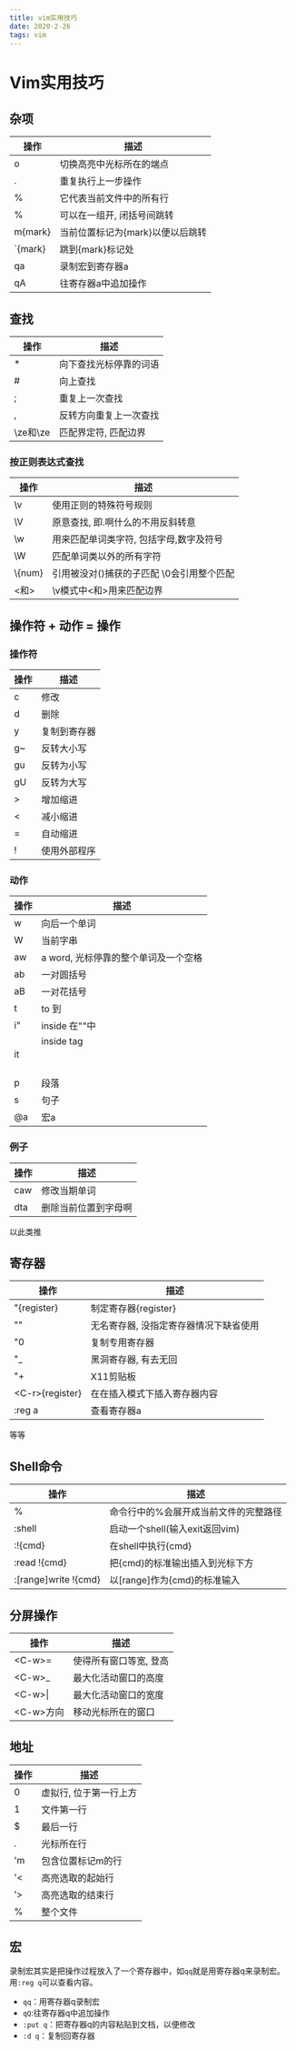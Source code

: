 ```yaml
---
title: vim实用技巧
date: 2020-2-26
tags: vim
---
```


# Vim实用技巧

## 杂项
| 操作    | 描述                             |
|---------|----------------------------------|
| o       | 切换高亮中光标所在的端点         |
| .       | 重复执行上一步操作               |
| %       | 它代表当前文件中的所有行         |
| %       | 可以在一组开, 闭括号间跳转       |
| m{mark} | 当前位置标记为{mark}以便以后跳转 |
| \`{mark} | 跳到{mark}标记处                 |
| qa      | 录制宏到寄存器a                  |
| qA      | 往寄存器a中追加操作              |


## 查找

| 操作     | 描述                   |
|----------|------------------------|
| *        | 向下查找光标停靠的词语 |
| #        | 向上查找               |
| ;        | 重复上一次查找         |
| ,        | 反转方向重复上一次查找 |
| \ze和\ze | 匹配界定符, 匹配边界   |

### 按正则表达式查找
| 操作    | 描述                                      |
|---------|-------------------------------------------|
| \v      | 使用正则的特殊符号规则                    |
| \V      | 原意查找, 即.啊什么的不用反斜转意         |
| \w      | 用来匹配单词类字符, 包括字母,数字及符号   |
| \W      | 匹配单词类以外的所有字符                  |
| \\{num}  | 引用被没对()捕获的子匹配 \0会引用整个匹配 |
| <和>    | \v模式中<和>用来匹配边界                  |


## 操作符 + 动作 = 操作
### 操作符
| 操作 | 描述         |
|------|--------------|
| c    | 修改         |
| d    | 删除         |
| y    | 复制到寄存器 |
| g~   | 反转大小写   |
| gu   | 反转为小写   |
| gU   | 反转为大写   |
| >    | 增加缩进     |
| <    | 减小缩进     |
| =    | 自动缩进     |
| !    | 使用外部程序 |

### 动作
| 操作 | 描述                                 |
|------|--------------------------------------|
| w    | 向后一个单词                         |
| W    | 当前字串                             |
| aw   | a word, 光标停靠的整个单词及一个空格 |
| ab   | 一对圆括号                           |
| aB   | 一对花括号                           |
| t    | to 到                                |
| i"   | inside 在""中                        |
| it   | inside tag <h1></h1>                 |
| p    | 段落                                 |
| s    | 句子                                 |
| @a   | 宏a                                  |

### 例子
| 操作 | 描述                 |
|------|----------------------|
| caw  | 修改当期单词         |
| dta  | 删除当前位置到字母啊 |
以此类推


## 寄存器
| 操作            | 描述                                   |
|-----------------|----------------------------------------|
| "{register}     | 制定寄存器{register}                   |
| ""              | 无名寄存器, 没指定寄存器情况下缺省使用 |
| "0              | 复制专用寄存器                         |
| "\_             | 黑洞寄存器, 有去无回                   |
| "+              | X11剪贴板                              |
| \<C-r>{register}| 在在插入模式下插入寄存器内容           |
| :reg a          | 查看寄存器a                            |
等等



## Shell命令
| 操作                 | 描述                                  |
|----------------------|---------------------------------------|
| %                    | 命令行中的%会展开成当前文件的完整路径 |
| :shell               | 启动一个shell(输入exit返回vim)        |
| :!{cmd}              | 在shell中执行{cmd}                    |
| :read !{cmd}         | 把{cmd}的标准输出插入到光标下方       |
| :[range]write !{cmd} | 以[range]作为{cmd}的标准输入          |

## 分屏操作
| 操作      | 描述                   |
|-----------|------------------------|
| \<C-w>=    | 使得所有窗口等宽, 登高 |
| \<C-w>\_    | 最大化活动窗口的高度   |
| \<C-w>\|     | 最大化活动窗口的宽度 |
| \<C-w>方向 | 移动光标所在的窗口     |


## 地址
| 操作 | 描述                   |
|------|------------------------|
| 0    | 虚拟行, 位于第一行上方 |
| 1    | 文件第一行             |
| $    | 最后一行               |
| .    | 光标所在行             |
| 'm   | 包含位置标记m的行      |
| '<   | 高亮选取的起始行       |
| '>   | 高亮选取的结束行       |
| %    | 整个文件               |


## 宏

录制宏其实是把操作过程放入了一个寄存器中，如`qq`就是用寄存器q来录制宏。用`:reg q`可以查看内容。

- `qq`：用寄存器q录制宏
- `qQ`:往寄存器q中追加操作
- `:put q`：把寄存器q的内容粘贴到文档，以便修改
- `:d q`：复制回寄存器
